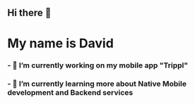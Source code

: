 ## Hi there 👋

# My name is David

### - 🔭 I’m currently working on my mobile app "Trippl"
### - 🌱 I’m currently learning more about Native Mobile development and Backend services

<!--
**dejvidEm/dejvidEm** is a ✨ _special_ ✨ repository because its `README.md` (this file) appears on your GitHub profile.

Here are some ideas to get you started:

- 🔭 I’m currently working on ...
- 🌱 I’m currently learning ...
- 👯 I’m looking to collaborate on ...
- 🤔 I’m looking for help with ...
- 💬 Ask me about ...
- 📫 How to reach me: ...
- 😄 Pronouns: ...
- ⚡ Fun fact: ...
-->
